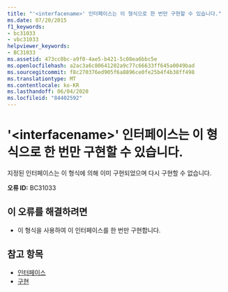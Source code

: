 ```yaml
---
title: "'<interfacename>' 인터페이스는 이 형식으로 한 번만 구현할 수 있습니다."
ms.date: 07/20/2015
f1_keywords:
- bc31033
- vbc31033
helpviewer_keywords:
- BC31033
ms.assetid: 473cc0bc-a9f0-4ae5-b421-5c08ea6bbc5e
ms.openlocfilehash: a2ac3a6c80641202a9c77c66633ff645a0049bad
ms.sourcegitcommit: f8c270376ed905f6a8896ce0fe25b4f4b38ff498
ms.translationtype: MT
ms.contentlocale: ko-KR
ms.lasthandoff: 06/04/2020
ms.locfileid: "84402592"
---
```

# <a name="interface-interfacename-can-be-implemented-only-once-by-this-type"></a>'\<interfacename>' 인터페이스는 이 형식으로 한 번만 구현할 수 있습니다.
지정된 인터페이스는 이 형식에 의해 이미 구현되었으며 다시 구현할 수 없습니다.  
  
 **오류 ID:** BC31033  
  
## <a name="to-correct-this-error"></a>이 오류를 해결하려면  
  
- 이 형식을 사용하여 이 인터페이스를 한 번만 구현합니다.  
  
## <a name="see-also"></a>참고 항목

- [인터페이스](../programming-guide/language-features/interfaces/index.md)
- [구현](../language-reference/statements/implements-clause.md)
